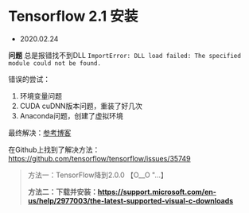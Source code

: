 # Tensorflow 2.1 安装
- 2020.02.24

**问题** 总是报错找不到DLL
`ImportError: DLL load failed: The specified module could not be found.`

错误的尝试：
1. 环境变量问题
2. CUDA cuDNN版本问题，重装了好几次
3. Anaconda问题，创建了虚拟环境


最终解决：[参考博客](https://blog.csdn.net/qq_29159273/article/details/103996055)

在Github上找到了解决方法：https://github.com/tensorflow/tensorflow/issues/35749

> 方法一：TensorFlow降到2.0.0 【O__O "…】
> 
> **方法二：下载并安装：https://support.microsoft.com/en-us/help/2977003/the-latest-supported-visual-c-downloads**
